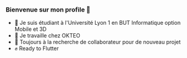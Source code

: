 ### Bienvenue sur mon profile 👋

- 🌱 Je suis étudiant à l'Université Lyon 1 en BUT Informatique option Mobile et 3D
- 🔭 Je travaille chez OKTEO
- 👯 Toujours à la recherche de collaborateur pour de nouveau projet
- ✊ Ready to Flutter

<!--
**Imperial-CZ/Imperial-CZ** is a ✨ _special_ ✨ repository because its `README.md` (this file) appears on your GitHub profile.

Here are some ideas to get you started:

- 🔭 I’m currently working on ...
- 🌱 I’m currently learning ...
- 👯 I’m looking to collaborate on ...
- 🤔 I’m looking for help with ...
- 💬 Ask me about ...
- 📫 How to reach me: ...
- 😄 Pronouns: ...
- ⚡ Fun fact: ...
-->
